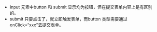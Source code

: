 - input 元素中button 和 submit 显示均为按钮，但在提交表单内容上是有区别的。 
- submit 只要点击了，就立即触发表单，而button 类型需要通过onClick=“xxx”去提交表单。 
